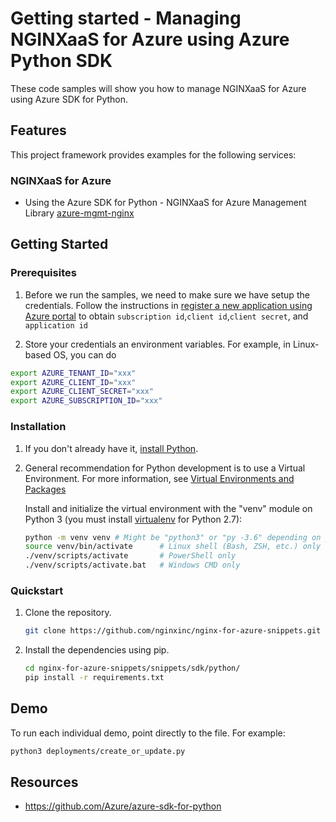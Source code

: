 # Getting started - Managing NGINXaaS for Azure using Azure Python SDK

These code samples will show you how to manage NGINXaaS for Azure using Azure SDK for Python.

## Features

This project framework provides examples for the following services:

### NGINXaaS for Azure

* Using the Azure SDK for Python - NGINXaaS for Azure Management Library [azure-mgmt-nginx](https://pypi.org/project/azure-mgmt-nginx/)

## Getting Started

### Prerequisites

1. Before we run the samples, we need to make sure we have setup the credentials. Follow the instructions in [register a new application using Azure portal](https://docs.microsoft.com/en-us/azure/active-directory/develop/howto-create-service-principal-portal) to obtain `subscription id`,`client id`,`client secret`, and `application id`

2. Store your credentials an environment variables.
For example, in Linux-based OS, you can do

```bash
export AZURE_TENANT_ID="xxx"
export AZURE_CLIENT_ID="xxx"
export AZURE_CLIENT_SECRET="xxx"
export AZURE_SUBSCRIPTION_ID="xxx"
```

### Installation

1. If you don't already have it, [install Python](https://www.python.org/downloads/).

2. General recommendation for Python development is to use a Virtual Environment.
    For more information, see [Virtual Environments and Packages](https://docs.python.org/3/tutorial/venv.html)

    Install and initialize the virtual environment with the "venv" module on Python 3 (you must install [virtualenv](https://pypi.python.org/pypi/virtualenv) for Python 2.7):

    ```bash
    python -m venv venv # Might be "python3" or "py -3.6" depending on your Python installation
    source venv/bin/activate      # Linux shell (Bash, ZSH, etc.) only
    ./venv/scripts/activate       # PowerShell only
    ./venv/scripts/activate.bat   # Windows CMD only
    ```

### Quickstart

1. Clone the repository.

    ```bash
    git clone https://github.com/nginxinc/nginx-for-azure-snippets.git
    ```

2. Install the dependencies using pip.

    ```bash
    cd nginx-for-azure-snippets/snippets/sdk/python/
    pip install -r requirements.txt
    ```

## Demo

To run each individual demo, point directly to the file. For example:

```bash
python3 deployments/create_or_update.py
```

## Resources

* <https://github.com/Azure/azure-sdk-for-python>
